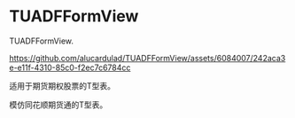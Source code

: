 # TUADFFormView
TUADFFormView.


https://github.com/alucardulad/TUADFFormView/assets/6084007/242aca3e-e11f-4310-85c0-f2ec7c6784cc


适用于期货期权股票的T型表。

模仿同花顺期货通的T型表。

